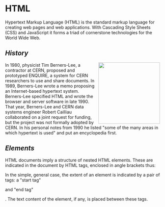 <html>
<head></head>
<body>
<h1><b>HTML</b></h1>
Hypertext Markup Language (HTML) is the standard markup language for creating web pages and web applications. With Cascading Style Sheets (CSS) and JavaScript it forms a triad of cornerstone technologies for the World Wide Web.
  <h2><i>History</i></h2>
  <img src="http://entrepreneurship.mit.edu/wp-content/uploads/Tim-Berners-Lee-640.jpg" align="right" width="200px" height="200px"/>
In 1980, physicist Tim Berners-Lee, a contractor at CERN, proposed and prototyped ENQUIRE, a system for CERN researchers to use and share documents. In 1989, Berners-Lee wrote a memo proposing an Internet-based hypertext system. Berners-Lee specified HTML and wrote the browser and server software in late 1990. That year, Berners-Lee and CERN data systems engineer Robert Cailliau collaborated on a joint request for funding, but the project was not formally adopted by CERN. In his personal notes from 1990 he listed "some of the many areas in which hypertext is used" and put an encyclopedia first.
<h2><i>Elements</i></h2>
HTML documents imply a structure of nested HTML elements. These are indicated in the document by HTML tags, enclosed in angle brackets thus: <p>
In the simple, general case, the extent of an element is indicated by a pair of tags: a "start tag" <p> and "end tag" </p>. The text content of the element, if any, is placed between these tags.
</body>
</html>
